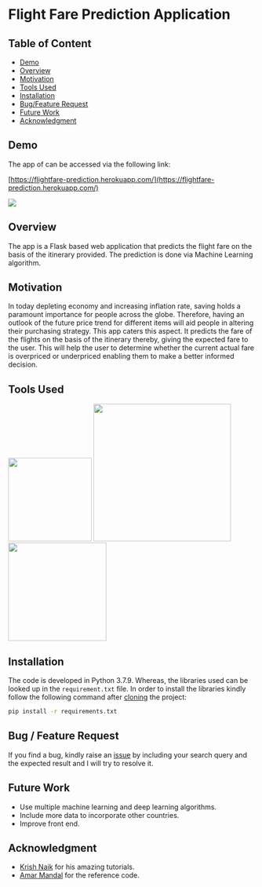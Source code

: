 # Flight Fare Prediction Application

## Table of Content

* [Demo](#Demo)
* [Overview](#Overview)
* [Motivation](#Motivation)
* [Tools Used](#Tools-Used)
* [Installation](#Installation)
* [Bug/Feature Request](##bug---feature-request)
* [Future Work](#Future-Work)
* [Acknowledgment](#Acknowledgment)


## Demo
The app of can be accessed via the following link:

[https://flightfare-prediction.herokuapp.com/](https://flightfare-prediction.herokuapp.com/)

[![](https://imgur.com/Zr0pbY3.png)](https://flightfare-prediction.herokuapp.com/)

## Overview
The app is a Flask based web application that predicts the flight fare on the basis of the itinerary provided. The prediction is done via Machine Learning algorithm. 

## Motivation
In today depleting economy and increasing inflation rate, saving holds a paramount importance for people across the globe. Therefore, having an outlook of the future price trend for different items will aid people in altering their purchasing strategy. This app caters this aspect. It predicts the fare of the flights on the basis of the itinerary thereby, giving the expected fare to the user. This will help the user to determine whether the current actual fare is overpriced or underpriced enabling them to make a better informed decision. 

## Tools Used

[<img target="_blank" src="https://flask.palletsprojects.com/en/1.1.x/_images/flask-logo.png" width=170>](https://flask.palletsprojects.com/en/1.1.x/) [<img target="_blank" src="https://number1.co.za/wp-content/uploads/2017/10/gunicorn_logo-300x85.png" width=280>](https://gunicorn.org) [<img target="_blank" src="https://scikit-learn.org/stable/_static/scikit-learn-logo-small.png" width=200>](https://scikit-learn.org/stable/) 

## Installation

The code is developed in Python 3.7.9. Whereas, the libraries used can be looked up in the `requirement.txt` file. In order to install the libraries kindly follow the following command after [cloning](https://www.howtogeek.com/451360/how-to-clone-a-github-repository/) the project:

```bash
pip install -r requirements.txt
```

## Bug / Feature Request

If you find a bug, kindly raise an [issue](https://github.com/msaad1311/Flight-Fare/issues) by including your search query and the expected result and I will try to resolve it. 

## Future Work

* Use multiple machine learning and deep learning algorithms.
* Include more data to incorporate other countries.
* Improve front end.

## Acknowledgment 

* [Krish Naik](https://github.com/krishnaik06) for his amazing tutorials. 
* [Amar Mandal](https://github.com/Mandal-21/Flight-Price-Prediction) for the reference code.

